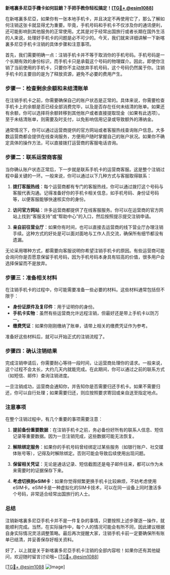 **新喀裏多尼亞手機卡如何註銷？手把手教你轻松搞定！[[TG💪+ @esim1088](https://t.me/s/esim1088)]**

在新喀裏多尼亞，如果你有一张本地手机卡，并且决定不再使用它了，那么了解如何注销这张卡就显得尤为重要。毕竟，手机号码和手机卡不仅涉及你的通讯便利，还可能影响到其他服务的正常使用。尤其是对于经常出国旅行或者长期在国外生活的人来说，处理好手机卡的问题是必不可少的。今天，我们就来详细讲解一下新喀裏多尼亞手机卡注销的具体步骤和注意事项。

首先，我们需要明确一点：注销手机卡并不等于取消你的手机号码。手机号码是一个长期有效的身份标识，而手机卡只是承载这个号码的物理媒介。因此，即使你注销了当前使用的手机卡，只要你不主动放弃手机号码，这个号码仍然属于你。注销手机卡的主要目的是为了释放资源，避免不必要的费用产生。

### 步骤一：检查剩余余额和未结清账单

在注销手机卡之前，你需要确保自己的账户状态是正常的。具体来说，你需要检查手机卡上的余额是否已经全部消费完毕，以及是否存在任何未结清的账单。如果还有余额，你可以选择将余额转移到其他账户或者直接提取现金（如果有此选项）。至于未结清账单，则需要及时支付，以免影响信用记录或导致额外的滞纳金。

通常情况下，你可以通过运营商提供的官方网站或者客服热线查询账户信息。大多数运营商都会提供在线查询服务，方便用户随时掌握自己的账户状况。如果你不确定具体的操作方法，可以直接拨打运营商的客服电话咨询。

### 步骤二：联系运营商客服

当你确认账户状态正常后，下一步就是联系手机卡的运营商客服。这是整个注销过程中最关键的一环。一般来说，你可以通过以下几种方式与客服取得联系：

1. **拨打客服热线**：每个运营商都有专门的客服热线，你可以通过拨打这个号码与客服代表沟通。记得准备好你的手机卡相关信息，如手机号码、身份证号码等，以便客服能够快速核实你的身份。
   
2. **访问官方网站**：许多运营商都提供了在线客服服务。你可以在运营商的官方网站上找到“客服支持”或“帮助中心”的入口，然后按照提示提交注销申请。

3. **亲自前往营业厅**：如果你有时间，也可以直接去运营商的线下营业厅办理注销手续。这种方式的好处是可以面对面地与工作人员交流，确保所有细节都没有遗漏。

无论采用哪种方式，都需要向客服说明你希望注销手机卡的原因。有些运营商可能会询问你是否愿意保留手机号码，因为手机号码本身具有较高的价值，很多用户会选择保留而不是放弃。

### 步骤三：准备相关材料

在注销手机卡的过程中，你可能需要准备一些必要的材料。这些材料通常包括但不限于：

- **身份证原件及复印件**：用于证明你的身份。
- **手机卡实物**：虽然有些运营商允许远程注销，但最好还是带上手机卡以防万一。
- **缴费凭证**：如果你刚刚缴纳了账单，请带上相关的缴费凭证作为参考。

准备好这些材料后，就可以开始正式的注销流程了。

### 步骤四：确认注销结果

完成注销申请后，你需要耐心等待一段时间，让运营商处理你的请求。一般来说，这个过程不会太长，大约几天内就能完成。在此期间，你可以通过之前的联系方式（如短信、邮件）查询注销进度。

一旦注销成功，运营商会通知你，并告知你是否需要归还手机卡。如果不需要归还，你可以自行处理；如果需要归还，则应按照要求寄回或亲自送至指定地点。

### 注意事项

在整个注销过程中，有几个重要的事项需要注意：

1. **提前备份重要数据**：在注销手机卡之前，务必备份好所有的联系人信息、短信记录等重要数据。因为一旦注销完成，这些数据可能无法恢复。

2. **解除绑定服务**：如果你的手机号码曾经绑定过某些服务（如银行账户、社交媒体账号等），记得及时解除绑定。否则可能会导致后续使用出现问题。

3. **保留相关凭证**：无论是通话记录、短信截图还是电子邮件往来，都可以作为未来需要时的证据保存下来。

4. **考虑切换到eSIM卡**：如果你觉得频繁更换手机卡比较麻烦，不妨考虑使用eSIM卡。eSIM卡是一种虚拟化的SIM卡技术，可以在同一设备上同时激活多个号码，非常适合经常出国旅行的人士。

### 总结

注销新喀裏多尼亞手机卡并不是一件复杂的事情，只要按照上述步骤逐一操作，就能顺利完成。当然，在实际操作中，每个人的情况可能会有所不同，因此建议根据自身实际情况灵活调整策略。最后再次提醒大家，注销手机卡前一定要确保所有账单已结清，并妥善保存好相关资料。

好了，以上就是关于新喀裏多尼亞手机卡注销的全部内容啦！如果你还有其他疑问，欢迎随时留言讨论哦~ [[TG💪+ @esim1088](https://t.me/s/esim1088)]  

[[TG💪+ @esim1088](https://t.me/s/esim1088) ![Image](https://i.postimg.cc/4NQfJmqS/Snipaste-2025-05-13-00-14-12.png)]